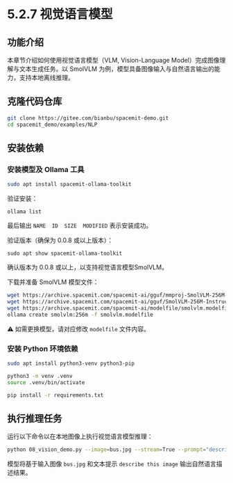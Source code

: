 # 5.2.7 视觉语言模型

## 功能介绍

本章节介绍如何使用视觉语言模型（VLM, Vision-Language Model）完成图像理解与文本生成任务。以 SmolVLM 为例，模型具备图像输入与自然语言输出的能力，支持本地离线推理。

## 克隆代码仓库

```bash
git clone https://gitee.com/bianbu/spacemit-demo.git
cd spacemit_demo/examples/NLP
```

## 安装依赖

### 安装模型及 Ollama 工具

```bash
sudo apt install spacemit-ollama-toolkit
```

验证安装：

```shell
ollama list
```

最后输出 `NAME  ID  SIZE  MODIFIED` 表示安装成功。

验证版本（确保为 0.0.8 或以上版本）：

```shell
sudo apt show spacemit-ollama-toolkit
```

确认版本为 0.0.8 或以上，以支持视觉语言模型SmolVLM。

下载并准备 SmolVLM 模型文件：

```bash
wget https://archive.spacemit.com/spacemit-ai/gguf/mmproj-SmolVLM-256M-Instruct-Q8_0.gguf
wget https://archive.spacemit.com/spacemit-ai/gguf/SmolVLM-256M-Instruct-f16.gguf
wget https://archive.spacemit.com/spacemit-ai/modelfile/smolvlm.modelfile
ollama create smolvlm:256m -f smolvlm.modelfile
```

⚠️ 如需更换模型，请对应修改 `modelfile` 文件内容。

### 安装 Python 环境依赖

```bash
sudo apt install python3-venv python3-pip

python3 -m venv .venv
source .venv/bin/activate

pip install -r requirements.txt
```

## 执行推理任务

运行以下命令以在本地图像上执行视觉语言模型推理：

```bash
python 08_vision_demo.py --image=bus.jpg --stream=True --prompt="describe this image"
```

模型将基于输入图像 `bus.jpg` 和文本提示 `describe this image` 输出自然语言描述结果。
